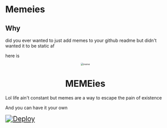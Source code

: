 # Memeies
## Why 
did you ever wanted to just add memes to your github readme but didn't wanted it to be static af 

here is
<div align=center>
<img align=center src="https://raw.github.com/anomius/memeies/master/logo.jpg" alt="meme" style="zoom:50%;" />
</div>
<h1 align=center> MEMEies</h1>

 Lol life ain't constant but memes are a way to escape the pain of existence 


And you can have it your own


[<img align=center src="https://www.herokucdn.com/deploy/button.svg" alt="Deploy" style="zoom:150%;"/>](https://heroku.com/deploy?template=https://github.com/anomius/memeies)

